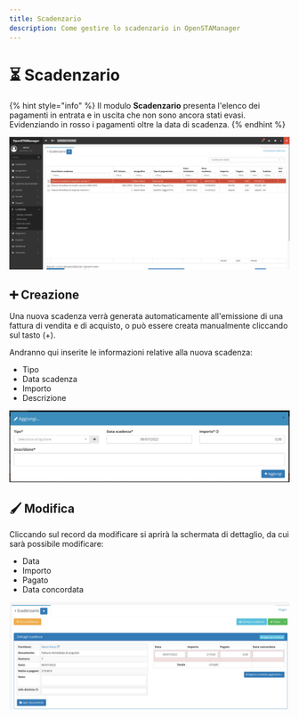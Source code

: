 ```yaml
---
title: Scadenzario
description: Come gestire lo scadenzario in OpenSTAManager
---
```


# ⏳ Scadenzario

{% hint style="info" %}
Il modulo **Scadenzario** presenta l'elenco dei pagamenti in entrata e in uscita che non sono ancora stati evasi. Evidenziando in rosso i pagamenti oltre la data di scadenza.
{% endhint %}

![](<../../../.gitbook/assets/image (86) (1) (1) (1).png>)

## ➕ Creazione

Una nuova scadenza verrà generata automaticamente all'emissione di una fattura di vendita e di acquisto, o può essere creata manualmente cliccando sul tasto (+).

Andranno qui inserite le informazioni relative alla nuova scadenza:

* Tipo
* Data scadenza
* Importo
* Descrizione

![](<../../../.gitbook/assets/image (24) (1) (1).png>)

## 🖌️ Modifica

Cliccando sul record da modificare si aprirà la schermata di dettaglio, da cui sarà possibile modificare:

* Data
* Importo
* Pagato
* Data concordata

![](<../../../.gitbook/assets/image (25) (1).png>)
